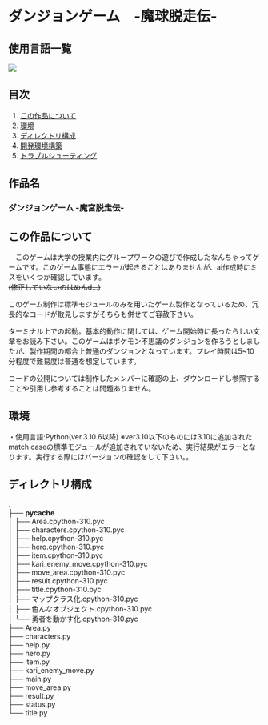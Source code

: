 # **ダンジョンゲーム　-魔球脱走伝-**

## 使用言語一覧
 <img src="https://img.shields.io/badge/-Python-F2C63C.svg?logo=python&style=for-the-badge">  
 
## 目次

1. [この作品について](#この作品について)
2. [環境](#環境)
3. [ディレクトリ構成](#ディレクトリ構成)
4. [開発環境構築](#開発環境構築)
5. [トラブルシューティング](#トラブルシューティング)
## 作品名
 ### ダンジョンゲーム -魔宮脱走伝- 
 ## この作品について
　このゲームは大学の授業内にグループワークの遊びで作成したなんちゃってゲームです。このゲーム事態にエラーが起きることはありませんが、ai作成時にミスをいくつか確認しています。  
 ~~(修正していないのはめんd...)~~  

 このゲーム制作は標準モジュールのみを用いたゲーム製作となっているため、冗長的なコードが散見しますがそちらも併せてご容赦下さい。  

  ターミナル上での起動。基本的動作に関しては、ゲーム開始時に長ったらしい文章をお読み下さい。このゲームはポケモン不思議のダンジョンを作ろうとしましたが、製作期間の都合上普通のダンジョンとなっています。プレイ時間は5~10分程度で難易度は普通を想定しています。  

  コードの公開については制作したメンバーに確認の上、ダウンロードし参照することや引用し参考することは問題ありません。  

## 環境  
・使用言語:Python(ver.3.10.6以降)
※ver3.10以下のものには3.10に追加されたmatch caseの標準モジュールが追加されていないため、実行結果がエラーとなります。実行する際にはバージョンの確認をして下さい。。    
     
## ディレクトリ構成
.  
├── __pycache__  
│   ├── Area.cpython-310.pyc  
│   ├── characters.cpython-310.pyc  
│   ├── help.cpython-310.pyc  
│   ├── hero.cpython-310.pyc  
│   ├── item.cpython-310.pyc  
│   ├── kari_enemy_move.cpython-310.pyc  
│   ├── move_area.cpython-310.pyc  
│   ├── result.cpython-310.pyc  
│   ├── title.cpython-310.pyc  
│   ├── マップクラス化.cpython-310.pyc  
│   ├── 色んなオブジェクト.cpython-310.pyc  
│   └── 勇者を動かす化.cpython-310.pyc  
├── Area.py  
├── characters.py  
├── help.py  
├── hero.py  
├── item.py  
├── kari_enemy_move.py  
├── main.py  
├── move_area.py  
├── result.py  
├── status.py  
└── title.py  
